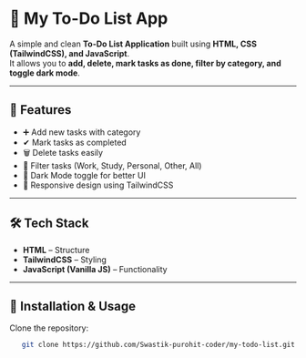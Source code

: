 # 📝  My To-Do List App  

A simple and clean **To-Do List Application** built using **HTML, CSS (TailwindCSS), and JavaScript**.  
It allows you to **add, delete, mark tasks as done, filter by category, and toggle dark mode**.  

---

## 🚀 Features
- ➕ Add new tasks with category  
- ✔ Mark tasks as completed  
- 🗑 Delete tasks easily  
- 🔎 Filter tasks (Work, Study, Personal, Other, All)  
- 🌙 Dark Mode toggle for better UI  
- 🎨 Responsive design using TailwindCSS  

---

## 🛠 Tech Stack
- **HTML** – Structure  
- **TailwindCSS** – Styling  
- **JavaScript (Vanilla JS)** – Functionality  

---





## 📂 Installation & Usage
Clone the repository:
```bash
   git clone https://github.com/Swastik-purohit-coder/my-todo-list.git
